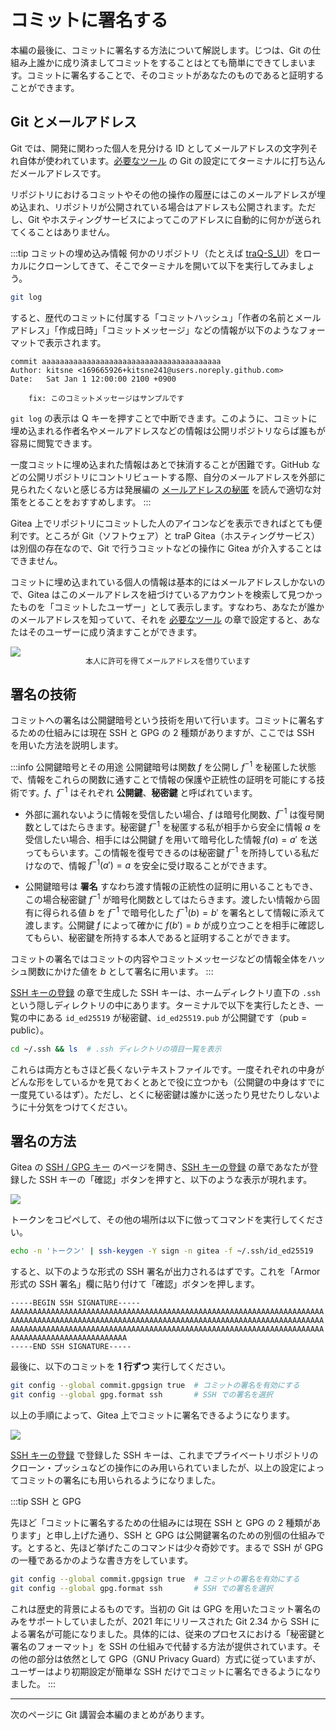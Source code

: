 # コミットに署名する

本編の最後に、コミットに署名する方法について解説します。じつは、Git の仕組み上誰かに成り済ましてコミットをすることはとても簡単にできてしまいます。コミットに署名することで、そのコミットがあなたのものであると証明することができます。

## Git とメールアドレス

Git では、開発に関わった個人を見分ける ID としてメールアドレスの文字列それ自体が使われています。[必要なツール](/text/chapter-1/requirements.html#git-の設定) の Git の設定にてターミナルに打ち込んだメールアドレスです。

リポジトリにおけるコミットやその他の操作の履歴にはこのメールアドレスが埋め込まれ、リポジトリが公開されている場合はアドレスも公開されます。ただし、Git やホスティングサービスによってこのアドレスに自動的に何かが送られてくることはありません。

:::tip コミットの埋め込み情報
何かのリポジトリ（たとえば [traQ-S_UI](https://github.com/traPtitech/traQ_S-UI)）をローカルにクローンしてきて、そこでターミナルを開いて以下を実行してみましょう。

```sh
git log
```

すると、歴代のコミットに付属する「コミットハッシュ」「作者の名前とメールアドレス」「作成日時」「コミットメッセージ」などの情報が以下のようなフォーマットで表示されます。

```
commit aaaaaaaaaaaaaaaaaaaaaaaaaaaaaaaaaaaaaaaa
Author: kitsne <169665926+kitsne241@users.noreply.github.com>
Date:   Sat Jan 1 12:00:00 2100 +0900

    fix: このコミットメッセージはサンプルです
```

`git log` の表示は Q キーを押すことで中断できます。このように、コミットに埋め込まれる作者名やメールアドレスなどの情報は公開リポジトリならば誰もが容易に閲覧できます。

一度コミットに埋め込まれた情報はあとで抹消することが困難です。GitHub などの公開リポジトリにコントリビュートする際、自分のメールアドレスを外部に見られたくないと感じる方は発展編の [メールアドレスの秘匿](/text/chapter-3/hide-address.html) を読んで適切な対策をとることをおすすめします。
:::

Gitea 上でリポジトリにコミットした人のアイコンなどを表示できればとても便利です。ところが Git（ソフトウェア）と traP Gitea（ホスティングサービス）は別個の存在なので、Git で行うコミットなどの操作に Gitea が介入することはできません。

コミットに埋め込まれている個人の情報は基本的にはメールアドレスしかないので、Gitea はこのメールアドレスを紐づけているアカウントを検索して見つかったものを「コミットしたユーザー」として表示します。すなわち、あなたが誰かのメールアドレスを知っていて、それを [必要なツール](/text/chapter-1/requirements) の章で設定すると、あなたはそのユーザーに成り済ますことができます。

![](https://md.trap.jp/uploads/upload_c3c585adcf6538d92a3e16eaf23fdd2b.png)
<p style="font-size: 12px; text-align: center; margin: -16px 0 20px 0">本人に許可を得てメールアドレスを借りています</p>

## 署名の技術

コミットへの署名は公開鍵暗号という技術を用いて行います。コミットに署名するための仕組みには現在 SSH と GPG の 2 種類がありますが、ここでは SSH を用いた方法を説明します。

:::info 公開鍵暗号とその用途
公開鍵暗号は関数 $f$ を公開し $f^{-1}$ を秘匿した状態で、情報をこれらの関数に通すことで情報の保護や正統性の証明を可能にする技術です。$f$、$f^{-1}$ はそれぞれ **公開鍵**、**秘密鍵** と呼ばれています。

- 外部に漏れないように情報を受信したい場合、$f$ は暗号化関数、$f^{-1}$ は復号関数としてはたらきます。秘密鍵 $f^{-1}$ を秘匿する私が相手から安全に情報 $a$ を受信したい場合、相手には公開鍵 $f$ を用いて暗号化した情報 $f(a) = a'$ を送ってもらいます。この情報を復号できるのは秘密鍵 $f^{-1}$ を所持している私だけなので、情報 $f^{-1}(a') = a$ を安全に受け取ることができます。

- 公開鍵暗号は **署名** すなわち渡す情報の正統性の証明に用いることもでき、この場合秘密鍵 $f^{-1}$ が暗号化関数としてはたらきます。渡したい情報から固有に得られる値 $b$ を $f^{-1}$ で暗号化した $f^{-1}(b) = b'$ を署名として情報に添えて渡します。公開鍵 $f$ によって確かに $f(b') = b$ が成り立つことを相手に確認してもらい、秘密鍵を所持する本人であると証明することができます。

コミットの署名ではコミットの内容やコミットメッセージなどの情報全体をハッシュ関数にかけた値を $b$ として署名に用います。
:::

[SSH キーの登録](/text/chapter-1/gitea-ssh.html#ssh-%E3%82%AD%E3%83%BC%E3%81%AE%E7%94%9F%E6%88%90) の章で生成した SSH キーは、ホームディレクトリ直下の `.ssh` という隠しディレクトリの中にあります。ターミナルで以下を実行したとき、一覧の中にある `id_ed25519` が秘密鍵、`id_ed25519.pub` が公開鍵です（pub = public）。

```sh
cd ~/.ssh && ls  # .ssh ディレクトリの項目一覧を表示
```

これらは両方ともさほど長くないテキストファイルです。一度それぞれの中身がどんな形をしているかを見ておくとあとで役に立つかも（公開鍵の中身はすでに一度見ているはず）。ただし、とくに秘密鍵は誰かに送ったり見せたりしないように十分気をつけてください。

## 署名の方法

Gitea の [SSH / GPG キー](https://git.trap.jp/user/settings/keys) のページを開き、[SSH キーの登録](/text/chapter-1/gitea-ssh.html#gitea-%E3%81%AB-ssh-%E3%82%AD%E3%83%BC%E3%82%92%E7%99%BB%E9%8C%B2%E3%81%99%E3%82%8B) の章であなたが登録した SSH キーの「確認」ボタンを押すと、以下のような表示が現れます。

![](https://md.trap.jp/uploads/upload_ccd610216cc952b6eb3ec8318b634ead.png)

トークンをコピペして、その他の場所は以下に倣ってコマンドを実行してください。

```sh
echo -n 'トークン' | ssh-keygen -Y sign -n gitea -f ~/.ssh/id_ed25519
```

すると、以下のような形式の SSH 署名が出力されるはずです。これを「Armor 形式の SSH 署名」欄に貼り付けて「確認」ボタンを押します。

```
-----BEGIN SSH SIGNATURE-----
AAAAAAAAAAAAAAAAAAAAAAAAAAAAAAAAAAAAAAAAAAAAAAAAAAAAAAAAAAAAAAAAAAAAAA
AAAAAAAAAAAAAAAAAAAAAAAAAAAAAAAAAAAAAAAAAAAAAAAAAAAAAAAAAAAAAAAAAAAAAA
AAAAAAAAAAAAAAAAAAAAAAAAAAAAAAAAAAAAAAAAAAAAAAAAAAAAAAAAAAAAAAAAAAAAAA
AAAAAAAAAAAAAAAAAAAAAAAAAA
-----END SSH SIGNATURE-----
```

最後に、以下のコミットを **1 行ずつ** 実行してください。

```sh
git config --global commit.gpgsign true  # コミットの署名を有効にする
git config --global gpg.format ssh       # SSH での署名を選択
```


以上の手順によって、Gitea 上でコミットに署名できるようになります。

![](https://md.trap.jp/uploads/upload_14c61e8a0a143350905ad2260ead0d08.png)

[SSH キーの登録](/text/chapter-1/gitea-ssh.html#gitea-%E3%81%AB-ssh-%E3%82%AD%E3%83%BC%E3%82%92%E7%99%BB%E9%8C%B2%E3%81%99%E3%82%8B) で登録した SSH キーは、これまでプライベートリポジトリのクローン・プッシュなどの操作にのみ用いられていましたが、以上の設定によってコミットの署名にも用いられるようになりました。

:::tip SSH と GPG

先ほど「コミットに署名するための仕組みには現在 SSH と GPG の 2 種類があります」と申し上げた通り、SSH と GPG は公開鍵署名のための別個の仕組みです。とすると、先ほど挙げたこのコマンドは少々奇妙です。まるで SSH が GPG の一種であるかのような書き方をしています。

```sh
git config --global commit.gpgsign true  # コミットの署名を有効にする
git config --global gpg.format ssh       # SSH での署名を選択
```

これは歴史的背景によるものです。当初の Git は GPG を用いたコミット署名のみをサポートしていましたが、2021 年にリリースされた Git 2.34 から SSH による署名が可能になりました。具体的には、従来のプロセスにおける「秘密鍵と署名のフォーマット」を SSH の仕組みで代替する方法が提供されています。その他の部分は依然として GPG（GNU Privacy Guard）方式に従っていますが、ユーザーはより初期設定が簡単な SSH だけでコミットに署名できるようになりました。
:::

---

次のページに Git 講習会本編のまとめがあります。